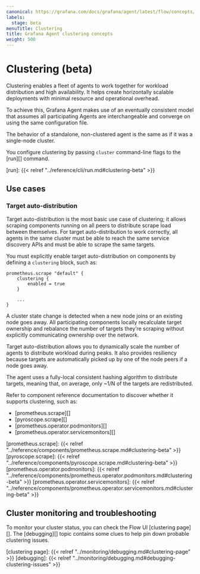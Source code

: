 ```yaml
---
canonical: https://grafana.com/docs/grafana/agent/latest/flow/concepts/clustering/
labels:
  stage: beta
menuTitle: Clustering
title: Grafana Agent clustering concepts
weight: 500
---
```


# Clustering (beta)

Clustering enables a fleet of agents to work together for workload distribution
and high availability. It helps create horizontally scalable deployments with
minimal resource and operational overhead.

To achieve this, Grafana Agent makes use of an eventually consistent model that
assumes all participating Agents are interchangeable and converge on using the
same configuration file.

The behavior of a standalone, non-clustered agent is the same as if it was a
single-node cluster.

You configure clustering by passing `cluster` command-line flags to the [run][]
command.

[run]: {{< relref "../reference/cli/run.md#clustering-beta" >}}

## Use cases

### Target auto-distribution

Target auto-distribution is the most basic use case of clustering; it allows
scraping components running on all peers to distribute scrape load between
themselves. For target auto-distribution to work correctly, all agents in the
same cluster must be able to reach the same service discovery APIs and must be
able to scrape the same targets.

You must explicitly enable target auto-distribution on components by defining a
`clustering` block, such as:

```river
prometheus.scrape "default" {
    clustering {
        enabled = true
    }

    ...
}
```

A cluster state change is detected when a new node joins or an existing node goes away. All participating components locally
recalculate target ownership and rebalance the number of targets they’re
scraping without explicitly communicating ownership over the network.

Target auto-distribution allows you to dynamically scale the number of agents to distribute workload during peaks. 
It also provides resiliency because targets are automatically picked up by one of the node peers if a node goes away.

The agent uses a fully-local consistent hashing algorithm to distribute
targets, meaning that, on average, only ~1/N of the targets are redistributed.

Refer to component reference documentation to discover whether it supports
clustering, such as:

- [prometheus.scrape][]
- [pyroscope.scrape][]
- [prometheus.operator.podmonitors][]
- [prometheus.operator.servicemonitors][]

[prometheus.scrape]: {{< relref "../reference/components/prometheus.scrape.md#clustering-beta" >}}
[pyroscope.scrape]: {{< relref "../reference/components/pyroscope.scrape.md#clustering-beta" >}}
[prometheus.operator.podmonitors]: {{< relref "../reference/components/prometheus.operator.podmonitors.md#clustering-beta" >}}
[prometheus.operator.servicemonitors]: {{< relref "../reference/components/prometheus.operator.servicemonitors.md#clustering-beta" >}}

## Cluster monitoring and troubleshooting

To monitor your cluster status, you can check the Flow UI [clustering page][].
The [debugging][] topic contains some clues to help pin down probable
clustering issues.

[clustering page]: {{< relref "../monitoring/debugging.md#clustering-page" >}}
[debugging]: {{< relref "../monitoring/debugging.md#debugging-clustering-issues" >}}
